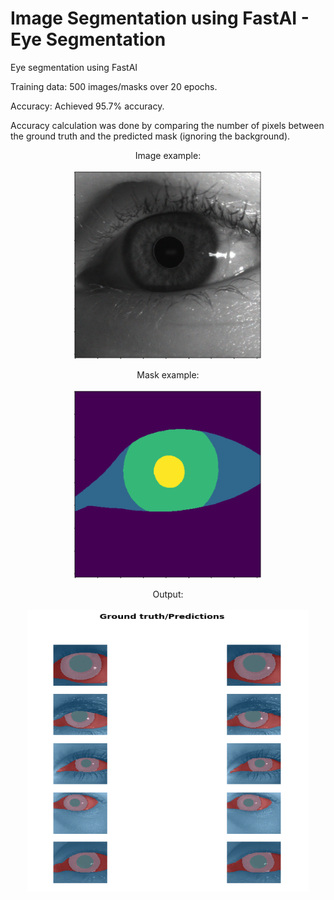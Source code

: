 # Image Segmentation using FastAI - Eye Segmentation
Eye segmentation using FastAI

Training data: 500 images/masks over 20 epochs.

Accuracy: Achieved 95.7% accuracy.

Accuracy calculation was done by comparing the number of pixels between the ground truth and the predicted mask (ignoring the background).

<p align="center">
Image example:
<br><br>
<img src="images/eye.png" height="300" width="300">
  </p>
  
<p align="center">
Mask example:
<br><br>
<img src="images/mask.png" height="300" width="300">
 </p>
 
<p align="center">
Output:
<br><br>
<img src="images/output.PNG" height="450" width="450">
</p>
